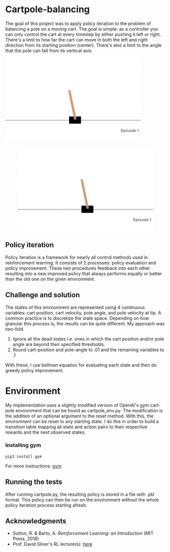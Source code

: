 
# Cartpole-balancing

The goal of this project was to apply policy iteration to the problem of balancing a pole on a moving cart. The goal is simple: as a controller you can only control the cart at every timestep by either pushing it left or right. There's a limit to how far the cart can move in both the left and right direction from its starting position (center). There's also a limit to the angle that the pole can fall from its vertical axis.

![cartpole](/assets/cartpole.png)
<div style="text-align: center"><img src = "/assets/cartpole.png"/></div>

## Policy iteration
Policy iteration is a framework for nearly all control methods used in reinforcement learning. It consists of 2 processes: policy evaluation and policy improvement. These two procedures feedback into each other resulting into a new improved policy that always performs equally or better than the old one on the given environment.

## Challenge and solution
The states of this environment are represented using 4 continuous variables: cart position, cart velocity, pole angle, and pole velocity at tip. A common practice is to discretize the state space. Depending on how granular this process is, the results can be quite different. My approach was two-fold.
1. Ignore all the dead states i.e. ones in which the cart position and/or pole angle are beyond their specified thresholds.
2. Round cart-position and pole-angle to .01 and the remaining variables to .1

With these, I use bellman equation for evaluating each state and then do greedy policy improvement.

# Environment
My implementation uses a slightly modified version of OpenAI's gym cart-pole environment that can be found as cartpole_env.py. The modification is the addition of an optional argument to the reset method. With this, the environment can be reset to any starting state. I do this in order to build a transition table mapping all state and action pairs to their respective rewards and the next observed states.

### Installing gym
```
pip3 install gym
```
For more instructions: [gym](https://gym.openai.com/docs/)


## Running the tests

After running cartpole.py, the resulting policy is stored in a file with .pkl format. This policy can then be run on the environment without the whole policy iteration process starting afresh.


## Acknowledgments

*  Sutton, R. & Barto, A. _Reinforcement Learning: an Introduction_ (MIT Press, 2018)
* Prof. David Silver's RL lecture(s): [here](https://youtu.be/Nd1-UUMVfz4)
